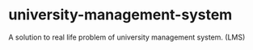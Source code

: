 # university-management-system
A solution to real life problem of university management system. (LMS)
